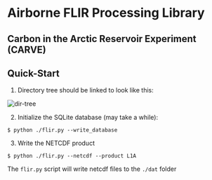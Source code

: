 # Airborne FLIR Processing Library
## Carbon in the Arctic Reservoir Experiment (CARVE)

## Quick-Start

1. Directory tree should be linked to look like this:

![dir-tree](https://docs.google.com/drawings/d/18p-AXV8w7iyfeQAAEaTy8ESl8FSVwra0EGLsGOpWzjQ/pub?w=600&h=607)

2. Initialize the SQLite database (may take a while):

```#!bash
$ python ./flir.py --write_database

```
3. Write the NETCDF product

```#!bash 
$ python ./flir.py --netcdf --product L1A
```
The ```flir.py``` script will write netcdf files to the ```./dat``` folder
